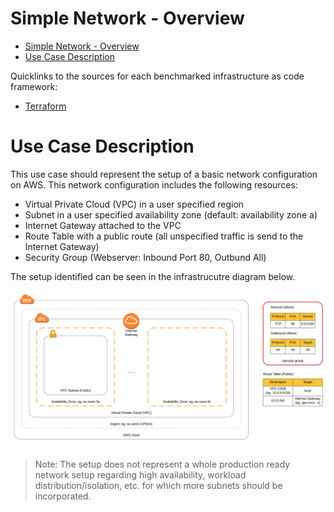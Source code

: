 # Simple Network - Overview

- [Simple Network - Overview](#simple-network---overview)
- [Use Case Description](#use-case-description)

Quicklinks to the sources for each benchmarked infrastructure as code framework:

- [Terraform](./terraform)

# Use Case Description

This use case should represent the setup of a basic network configuration on AWS. This network configuration includes the following resources:

- Virtual Private Cloud (VPC) in a user specified region
- Subnet in a user specified availability zone (default: availability zone a)
- Internet Gateway attached to the VPC
- Route Table with a public route (all unspecified traffic is send to the Internet Gateway)
- Security Group (Webserver: Inbound Port 80, Outbund All)

The setup identified can be seen in the infrastrucutre diagram below.

![Infrastructure Diagram - Simple Network on AWS](./assets/simple-network.svg)

> Note: The setup does not represent a whole production ready network setup regarding high availability, workload distribution/isolation, etc. for which more subnets should be incorporated.